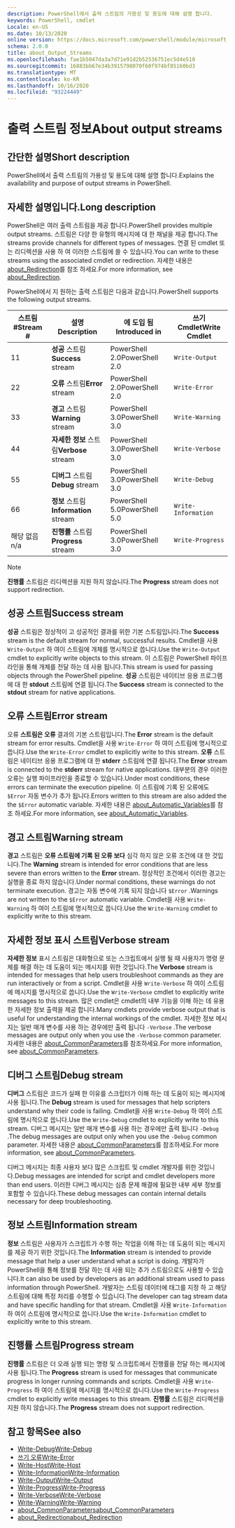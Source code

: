 ```yaml
---
description: PowerShell에서 출력 스트림의 가용성 및 용도에 대해 설명 합니다.
keywords: PowerShell, cmdlet
Locale: en-US
ms.date: 10/13/2020
online version: https://docs.microsoft.com/powershell/module/microsoft.powershell.core/about/about_output_streams?view=powershell-7&WT.mc_id=ps-gethelp
schema: 2.0.0
title: about_Output_Streams
ms.openlocfilehash: fae1b5047da3a7d71e91d2b52536751ec5d4e510
ms.sourcegitcommit: 16883bb67e34b3915798070f60f974bf85160bd3
ms.translationtype: MT
ms.contentlocale: ko-KR
ms.lasthandoff: 10/16/2020
ms.locfileid: "93224449"
---
```

# <a name="about-output-streams"></a><span data-ttu-id="d8932-104">출력 스트림 정보</span><span class="sxs-lookup"><span data-stu-id="d8932-104">About output streams</span></span>

## <a name="short-description"></a><span data-ttu-id="d8932-105">간단한 설명</span><span class="sxs-lookup"><span data-stu-id="d8932-105">Short description</span></span>
<span data-ttu-id="d8932-106">PowerShell에서 출력 스트림의 가용성 및 용도에 대해 설명 합니다.</span><span class="sxs-lookup"><span data-stu-id="d8932-106">Explains the availability and purpose of output streams in PowerShell.</span></span>

## <a name="long-description"></a><span data-ttu-id="d8932-107">자세한 설명입니다.</span><span class="sxs-lookup"><span data-stu-id="d8932-107">Long description</span></span>

<span data-ttu-id="d8932-108">PowerShell은 여러 출력 스트림을 제공 합니다.</span><span class="sxs-lookup"><span data-stu-id="d8932-108">PowerShell provides multiple output streams.</span></span> <span data-ttu-id="d8932-109">스트림은 다양 한 유형의 메시지에 대 한 채널을 제공 합니다.</span><span class="sxs-lookup"><span data-stu-id="d8932-109">The streams provide channels for different types of messages.</span></span> <span data-ttu-id="d8932-110">연결 된 cmdlet 또는 리디렉션을 사용 하 여 이러한 스트림에 쓸 수 있습니다.</span><span class="sxs-lookup"><span data-stu-id="d8932-110">You can write to these streams using the associated cmdlet or redirection.</span></span> <span data-ttu-id="d8932-111">자세한 내용은 [about_Redirection](about_Redirection.md)를 참조 하세요.</span><span class="sxs-lookup"><span data-stu-id="d8932-111">For more information, see [about_Redirection](about_Redirection.md).</span></span>

<span data-ttu-id="d8932-112">PowerShell에서 지 원하는 출력 스트림은 다음과 같습니다.</span><span class="sxs-lookup"><span data-stu-id="d8932-112">PowerShell supports the following output streams.</span></span>

| <span data-ttu-id="d8932-113">스트림 #</span><span class="sxs-lookup"><span data-stu-id="d8932-113">Stream #</span></span> |      <span data-ttu-id="d8932-114">설명</span><span class="sxs-lookup"><span data-stu-id="d8932-114">Description</span></span>       | <span data-ttu-id="d8932-115">에 도입 됨</span><span class="sxs-lookup"><span data-stu-id="d8932-115">Introduced in</span></span>  |    <span data-ttu-id="d8932-116">쓰기 Cmdlet</span><span class="sxs-lookup"><span data-stu-id="d8932-116">Write Cmdlet</span></span>     |
| -------- | ---------------------- | -------------- | ------------------- |
| <span data-ttu-id="d8932-117">1</span><span class="sxs-lookup"><span data-stu-id="d8932-117">1</span></span>        | <span data-ttu-id="d8932-118">**성공** 스트림</span><span class="sxs-lookup"><span data-stu-id="d8932-118">**Success** stream</span></span>     | <span data-ttu-id="d8932-119">PowerShell 2.0</span><span class="sxs-lookup"><span data-stu-id="d8932-119">PowerShell 2.0</span></span> | `Write-Output`      |
| <span data-ttu-id="d8932-120">2</span><span class="sxs-lookup"><span data-stu-id="d8932-120">2</span></span>        | <span data-ttu-id="d8932-121">**오류** 스트림</span><span class="sxs-lookup"><span data-stu-id="d8932-121">**Error** stream</span></span>       | <span data-ttu-id="d8932-122">PowerShell 2.0</span><span class="sxs-lookup"><span data-stu-id="d8932-122">PowerShell 2.0</span></span> | `Write-Error`       |
| <span data-ttu-id="d8932-123">3</span><span class="sxs-lookup"><span data-stu-id="d8932-123">3</span></span>        | <span data-ttu-id="d8932-124">**경고** 스트림</span><span class="sxs-lookup"><span data-stu-id="d8932-124">**Warning** stream</span></span>     | <span data-ttu-id="d8932-125">PowerShell 3.0</span><span class="sxs-lookup"><span data-stu-id="d8932-125">PowerShell 3.0</span></span> | `Write-Warning`     |
| <span data-ttu-id="d8932-126">4</span><span class="sxs-lookup"><span data-stu-id="d8932-126">4</span></span>        | <span data-ttu-id="d8932-127">**자세한 정보** 스트림</span><span class="sxs-lookup"><span data-stu-id="d8932-127">**Verbose** stream</span></span>     | <span data-ttu-id="d8932-128">PowerShell 3.0</span><span class="sxs-lookup"><span data-stu-id="d8932-128">PowerShell 3.0</span></span> | `Write-Verbose`     |
| <span data-ttu-id="d8932-129">5</span><span class="sxs-lookup"><span data-stu-id="d8932-129">5</span></span>        | <span data-ttu-id="d8932-130">**디버그** 스트림</span><span class="sxs-lookup"><span data-stu-id="d8932-130">**Debug** stream</span></span>       | <span data-ttu-id="d8932-131">PowerShell 3.0</span><span class="sxs-lookup"><span data-stu-id="d8932-131">PowerShell 3.0</span></span> | `Write-Debug`       |
| <span data-ttu-id="d8932-132">6</span><span class="sxs-lookup"><span data-stu-id="d8932-132">6</span></span>        | <span data-ttu-id="d8932-133">**정보** 스트림</span><span class="sxs-lookup"><span data-stu-id="d8932-133">**Information** stream</span></span> | <span data-ttu-id="d8932-134">PowerShell 5.0</span><span class="sxs-lookup"><span data-stu-id="d8932-134">PowerShell 5.0</span></span> | `Write-Information` |
| <span data-ttu-id="d8932-135">해당 없음</span><span class="sxs-lookup"><span data-stu-id="d8932-135">n/a</span></span>      | <span data-ttu-id="d8932-136">**진행률** 스트림</span><span class="sxs-lookup"><span data-stu-id="d8932-136">**Progress** stream</span></span>    | <span data-ttu-id="d8932-137">PowerShell 3.0</span><span class="sxs-lookup"><span data-stu-id="d8932-137">PowerShell 3.0</span></span> | `Write-Progress`    |

> [!NOTE]
> <span data-ttu-id="d8932-138">**진행률** 스트림은 리디렉션을 지원 하지 않습니다.</span><span class="sxs-lookup"><span data-stu-id="d8932-138">The **Progress** stream does not support redirection.</span></span>

## <a name="success-stream"></a><span data-ttu-id="d8932-139">성공 스트림</span><span class="sxs-lookup"><span data-stu-id="d8932-139">Success stream</span></span>

<span data-ttu-id="d8932-140">**성공** 스트림은 정상적이 고 성공적인 결과를 위한 기본 스트림입니다.</span><span class="sxs-lookup"><span data-stu-id="d8932-140">The **Success** stream is the default stream for normal, successful results.</span></span>
<span data-ttu-id="d8932-141">Cmdlet을 사용 `Write-Output` 하 여이 스트림에 개체를 명시적으로 씁니다.</span><span class="sxs-lookup"><span data-stu-id="d8932-141">Use the `Write-Output` cmdlet to explicitly write objects to this stream.</span></span> <span data-ttu-id="d8932-142">이 스트림은 PowerShell 파이프라인을 통해 개체를 전달 하는 데 사용 됩니다.</span><span class="sxs-lookup"><span data-stu-id="d8932-142">This stream is used for passing objects through the PowerShell pipeline.</span></span> <span data-ttu-id="d8932-143">**성공** 스트림은 네이티브 응용 프로그램에 대 한 **stdout** 스트림에 연결 됩니다.</span><span class="sxs-lookup"><span data-stu-id="d8932-143">The **Success** stream is connected to the **stdout** stream for native applications.</span></span>

## <a name="error-stream"></a><span data-ttu-id="d8932-144">오류 스트림</span><span class="sxs-lookup"><span data-stu-id="d8932-144">Error stream</span></span>

<span data-ttu-id="d8932-145">오류 **스트림은 오류** 결과의 기본 스트림입니다.</span><span class="sxs-lookup"><span data-stu-id="d8932-145">The **Error** stream is the default stream for error results.</span></span> <span data-ttu-id="d8932-146">Cmdlet을 사용 `Write-Error` 하 여이 스트림에 명시적으로 씁니다.</span><span class="sxs-lookup"><span data-stu-id="d8932-146">Use the `Write-Error` cmdlet to explicitly write to this stream.</span></span> <span data-ttu-id="d8932-147">**오류** 스트림은 네이티브 응용 프로그램에 대 한 **stderr** 스트림에 연결 됩니다.</span><span class="sxs-lookup"><span data-stu-id="d8932-147">The **Error** stream is connected to the **stderr** stream for native applications.</span></span> <span data-ttu-id="d8932-148">대부분의 경우 이러한 오류는 실행 파이프라인을 종료할 수 있습니다.</span><span class="sxs-lookup"><span data-stu-id="d8932-148">Under most conditions, these errors can terminate the execution pipeline.</span></span> <span data-ttu-id="d8932-149">이 스트림에 기록 된 오류에도 `$Error` 자동 변수가 추가 됩니다.</span><span class="sxs-lookup"><span data-stu-id="d8932-149">Errors written to this stream are also added the the `$Error` automatic variable.</span></span> <span data-ttu-id="d8932-150">자세한 내용은 [about_Automatic_Variables](about_Automatic_Variables.md)를 참조 하세요.</span><span class="sxs-lookup"><span data-stu-id="d8932-150">For more information, see [about_Automatic_Variables](about_Automatic_Variables.md).</span></span>

## <a name="warning-stream"></a><span data-ttu-id="d8932-151">경고 스트림</span><span class="sxs-lookup"><span data-stu-id="d8932-151">Warning stream</span></span>

<span data-ttu-id="d8932-152">**경고** 스트림은 **오류 스트림에 기록 된 오류 보다** 심각 하지 않은 오류 조건에 대 한 것입니다.</span><span class="sxs-lookup"><span data-stu-id="d8932-152">The **Warning** stream is intended for error conditions that are less severe than errors written to the **Error** stream.</span></span> <span data-ttu-id="d8932-153">정상적인 조건에서 이러한 경고는 실행을 종료 하지 않습니다.</span><span class="sxs-lookup"><span data-stu-id="d8932-153">Under normal conditions, these warnings do not terminate execution.</span></span> <span data-ttu-id="d8932-154">경고는 자동 변수에 기록 되지 않습니다 `$Error` .</span><span class="sxs-lookup"><span data-stu-id="d8932-154">Warnings are not written to the `$Error` automatic variable.</span></span> <span data-ttu-id="d8932-155">Cmdlet을 사용 `Write-Warning` 하 여이 스트림에 명시적으로 씁니다.</span><span class="sxs-lookup"><span data-stu-id="d8932-155">Use the `Write-Warning` cmdlet to explicitly write to this stream.</span></span>

## <a name="verbose-stream"></a><span data-ttu-id="d8932-156">자세한 정보 표시 스트림</span><span class="sxs-lookup"><span data-stu-id="d8932-156">Verbose stream</span></span>

<span data-ttu-id="d8932-157">**자세한 정보** 표시 스트림은 대화형으로 또는 스크립트에서 실행 될 때 사용자가 명령 문제를 해결 하는 데 도움이 되는 메시지를 위한 것입니다.</span><span class="sxs-lookup"><span data-stu-id="d8932-157">The **Verbose** stream is intended for messages that help users troubleshoot commands as they are run interactively or from a script.</span></span> <span data-ttu-id="d8932-158">Cmdlet을 사용 `Write-Verbose` 하 여이 스트림에 메시지를 명시적으로 씁니다.</span><span class="sxs-lookup"><span data-stu-id="d8932-158">Use the `Write-Verbose` cmdlet to explicitly write messages to this stream.</span></span> <span data-ttu-id="d8932-159">많은 cmdlet은 cmdlet의 내부 기능을 이해 하는 데 유용한 자세한 정보 출력을 제공 합니다.</span><span class="sxs-lookup"><span data-stu-id="d8932-159">Many cmdlets provide verbose output that is useful for understanding the internal workings of the cmdlet.</span></span> <span data-ttu-id="d8932-160">자세한 정보 메시지는 일반 매개 변수를 사용 하는 경우에만 출력 됩니다 `-Verbose` .</span><span class="sxs-lookup"><span data-stu-id="d8932-160">The verbose messages are output only when you use the `-Verbose` common parameter.</span></span> <span data-ttu-id="d8932-161">자세한 내용은 [about_CommonParameters](about_CommonParameters.md)를 참조하세요.</span><span class="sxs-lookup"><span data-stu-id="d8932-161">For more information, see [about_CommonParameters](about_CommonParameters.md).</span></span>

## <a name="debug-stream"></a><span data-ttu-id="d8932-162">디버그 스트림</span><span class="sxs-lookup"><span data-stu-id="d8932-162">Debug stream</span></span>

<span data-ttu-id="d8932-163">**디버그** 스트림은 코드가 실패 한 이유를 스크립터가 이해 하는 데 도움이 되는 메시지에 사용 됩니다.</span><span class="sxs-lookup"><span data-stu-id="d8932-163">The **Debug** stream is used for messages that help scripters understand why their code is failing.</span></span> <span data-ttu-id="d8932-164">Cmdlet을 사용 `Write-Debug` 하 여이 스트림에 명시적으로 씁니다.</span><span class="sxs-lookup"><span data-stu-id="d8932-164">Use the `Write-Debug` cmdlet to explicitly write to this stream.</span></span> <span data-ttu-id="d8932-165">디버그 메시지는 일반 매개 변수를 사용 하는 경우에만 출력 됩니다 `-Debug` .</span><span class="sxs-lookup"><span data-stu-id="d8932-165">The debug messages are output only when you use the `-Debug` common parameter.</span></span> <span data-ttu-id="d8932-166">자세한 내용은 [about_CommonParameters](about_CommonParameters.md)를 참조하세요.</span><span class="sxs-lookup"><span data-stu-id="d8932-166">For more information, see [about_CommonParameters](about_CommonParameters.md).</span></span>

<span data-ttu-id="d8932-167">디버그 메시지는 최종 사용자 보다 많은 스크립트 및 cmdlet 개발자를 위한 것입니다.</span><span class="sxs-lookup"><span data-stu-id="d8932-167">Debug messages are intended for script and cmdlet developers more than end users.</span></span> <span data-ttu-id="d8932-168">이러한 디버그 메시지는 심층 문제 해결에 필요한 내부 세부 정보를 포함할 수 있습니다.</span><span class="sxs-lookup"><span data-stu-id="d8932-168">These debug messages can contain internal details necessary for deep troubleshooting.</span></span>

## <a name="information-stream"></a><span data-ttu-id="d8932-169">정보 스트림</span><span class="sxs-lookup"><span data-stu-id="d8932-169">Information stream</span></span>

<span data-ttu-id="d8932-170">**정보** 스트림은 사용자가 스크립트가 수행 하는 작업을 이해 하는 데 도움이 되는 메시지를 제공 하기 위한 것입니다.</span><span class="sxs-lookup"><span data-stu-id="d8932-170">The **Information** stream is intended to provide message that help a user understand what a script is doing.</span></span> <span data-ttu-id="d8932-171">개발자가 PowerShell을 통해 정보를 전달 하는 데 사용 되는 추가 스트림으로도 사용할 수 있습니다.</span><span class="sxs-lookup"><span data-stu-id="d8932-171">It can also be used by developers as an additional stream used to pass information through PowerShell.</span></span> <span data-ttu-id="d8932-172">개발자는 스트림 데이터에 태그를 지정 하 고 해당 스트림에 대해 특정 처리를 수행할 수 있습니다.</span><span class="sxs-lookup"><span data-stu-id="d8932-172">The developer can tag stream data and have specific handling for that stream.</span></span> <span data-ttu-id="d8932-173">Cmdlet을 사용 `Write-Information` 하 여이 스트림에 명시적으로 씁니다.</span><span class="sxs-lookup"><span data-stu-id="d8932-173">Use the `Write-Information` cmdlet to explicitly write to this stream.</span></span>

## <a name="progress-stream"></a><span data-ttu-id="d8932-174">진행률 스트림</span><span class="sxs-lookup"><span data-stu-id="d8932-174">Progress stream</span></span>

<span data-ttu-id="d8932-175">**진행률** 스트림은 더 오래 실행 되는 명령 및 스크립트에서 진행률을 전달 하는 메시지에 사용 됩니다.</span><span class="sxs-lookup"><span data-stu-id="d8932-175">The **Progress** stream is used for messages that communicate progress in longer running commands and scripts.</span></span> <span data-ttu-id="d8932-176">Cmdlet을 사용 `Write-Progress` 하 여이 스트림에 메시지를 명시적으로 씁니다.</span><span class="sxs-lookup"><span data-stu-id="d8932-176">Use the `Write-Progress` cmdlet to explicitly write messages to this stream.</span></span> <span data-ttu-id="d8932-177">**진행률** 스트림은 리디렉션을 지원 하지 않습니다.</span><span class="sxs-lookup"><span data-stu-id="d8932-177">The **Progress** stream does not support redirection.</span></span>

## <a name="see-also"></a><span data-ttu-id="d8932-178">참고 항목</span><span class="sxs-lookup"><span data-stu-id="d8932-178">See also</span></span>

- [<span data-ttu-id="d8932-179">Write-Debug</span><span class="sxs-lookup"><span data-stu-id="d8932-179">Write-Debug</span></span>](xref:Microsoft.PowerShell.Utility.Write-Debug)
- [<span data-ttu-id="d8932-180">쓰기 오류</span><span class="sxs-lookup"><span data-stu-id="d8932-180">Write-Error</span></span>](xref:Microsoft.PowerShell.Utility.Write-Error)
- [<span data-ttu-id="d8932-181">Write-Host</span><span class="sxs-lookup"><span data-stu-id="d8932-181">Write-Host</span></span>](xref:Microsoft.PowerShell.Utility.Write-Host)
- [<span data-ttu-id="d8932-182">Write-Information</span><span class="sxs-lookup"><span data-stu-id="d8932-182">Write-Information</span></span>](xref:Microsoft.PowerShell.Utility.Write-Information)
- [<span data-ttu-id="d8932-183">Write-Output</span><span class="sxs-lookup"><span data-stu-id="d8932-183">Write-Output</span></span>](xref:Microsoft.PowerShell.Utility.Write-Output)
- [<span data-ttu-id="d8932-184">Write-Progress</span><span class="sxs-lookup"><span data-stu-id="d8932-184">Write-Progress</span></span>](xref:Microsoft.PowerShell.Utility.Write-Progress)
- [<span data-ttu-id="d8932-185">Write-Verbose</span><span class="sxs-lookup"><span data-stu-id="d8932-185">Write-Verbose</span></span>](xref:Microsoft.PowerShell.Utility.Write-Verbose)
- [<span data-ttu-id="d8932-186">Write-Warning</span><span class="sxs-lookup"><span data-stu-id="d8932-186">Write-Warning</span></span>](xref:Microsoft.PowerShell.Utility.Write-Warning)
- [<span data-ttu-id="d8932-187">about_CommonParameters</span><span class="sxs-lookup"><span data-stu-id="d8932-187">about_CommonParameters</span></span>](about_CommonParameters.md)
- [<span data-ttu-id="d8932-188">about_Redirection</span><span class="sxs-lookup"><span data-stu-id="d8932-188">about_Redirection</span></span>](about_Redirection.md)
